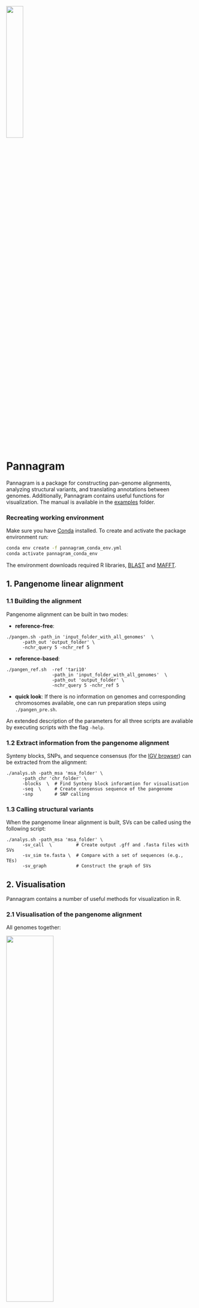 <p align="left">
<img src="https://github.com/iganna/pannagram/blob/main/images/pannagram_logo.png" width="30%" height="auto">
</p>

# Pannagram


Pannagram is a package for constructing pan-genome alignments, analyzing structural variants, and translating annotations between genomes.
Additionally, Pannagram contains useful functions for visualization. The manual is available in the [examples](./examples) folder.


### Recreating working environment

Make sure you have [Conda](https://docs.conda.io/projects/conda/en/latest/index.html) installed. To create and activate the package environment run:
```sh
conda env create -f pannagram_conda_env.yml
conda activate pannagram_conda_env
```
The environment downloads required R libraries, [BLAST](https://www.ncbi.nlm.nih.gov/books/NBK279690/) and [MAFFT](https://mafft.cbrc.jp/alignment/software/manual/manual.html).

## 1. Pangenome linear alignment

### 1.1 Building the alignment
Pangenome alignment can be built in two modes:
 - **reference-free**:
```
./pangen.sh -path_in 'input_folder_with_all_genomes'  \
      -path_out 'output_folder' \
      -nchr_query 5 -nchr_ref 5 
```

 - **reference-based**:
```
./pangen_ref.sh  -ref 'tari10'  
                 -path_in 'input_folder_with_all_genomes'  \
                 -path_out 'output_folder' \
                 -nchr_query 5 -nchr_ref 5 
```

 - **quick look**:
If there is no information on genomes and corresponding chromosomes available, one can run preparation steps using `./pangen_pre.sh`.
 
An extended description of the parameters for all three scripts are avaliable by executing scripts with the flag `-help`.

### 1.2 Extract information from the pangenome alignment
Synteny blocks, SNPs, and sequence consensus (for the [IGV browser](https://igv.org)) can be extracted from the alignment:
```
./analys.sh -path_msa 'msa_folder' \
      -path_chr 'chr_folder' \
      -blocks  \  # Find Synteny block inforamtion for visualisation
      -seq  \     # Create consensus sequence of the pangenome
      -snp        # SNP calling
```

### 1.3 Calling structural variants
When the pangenome linear alignment is built, SVs can be called using the following script:
```
./analys.sh -path_msa 'msa_folder' \
      -sv_call  \         # Create output .gff and .fasta files with SVs
      -sv_sim te.fasta \  # Compare with a set of sequences (e.g., TEs)
      -sv_graph           # Construct the graph of SVs
```

## 2. Visualisation
Pannagram contains a number of useful methods for visualization in R.

### 2.1 Visualisation of the pangenome alignment
All genomes together:
<p align="left">
<img src="https://github.com/iganna/pannagram/blob/main/images/pangenome_alignment.png" width="50%" height="auto">
</p>

A dotplot for a pair of genomes:
<p align="left">
<img src="https://github.com/iganna/pannagram/blob/main/images/syntenyplot.png" width="40%" height="auto">
</p>

### 2.2 Graph of Nestedness on Structural variants

Every node is an SV:
<p align="left">
<img src="https://github.com/iganna/pannagram/blob/main/images/graph_of_svs.png" width="40%" height="auto">
</p>

Every node is a unique sequence, size - the amount of this sequence in SVs:
<p align="left">
<img src="https://github.com/iganna/pannagram/blob/main/images/graph_of_svs_te.png" width="50%" height="auto">
</p>


### 2.3 Nucleotide plot for a fragment of the alignment

 - In the ACTG-mode:

<p align="left">
<img src="https://github.com/iganna/pannagram/blob/main/images/msaplot.png" width="50%" height="auto">
</p>

```
# --- Quick start code ---
source('utils/utils.R')  			# Functions to work with sequences
source('visualisation/msaplot.R')	# Visualisation
aln.seq = readFastaMy('aln.fasta')	# Vector of strings
aln.mx = aln2mx(aln.seq)			# Transfom into the matrix
msaplot(aln.mx)						# ggplot object
```

- In the Polymorphism mode:

<p align="left">
<img src="https://github.com/iganna/pannagram/blob/main/images/msaplot_diff.png" width="50%" height="auto">
</p>


```
# --- Quick start code ---
msadiff(aln.mx)						# ggplot object
```
### 2.4 Dotplots of Sequences

Simultaneously on forward (dark color) and reverse complement (pink color) strands:
<p align="left">
<img src="https://github.com/iganna/pannagram/blob/main/images/dotplot.png" width="40%" height="auto">
</p>


```
# --- Quick start code ---
source('utils/utils.R')  			# Functions to work with sequences
source('visualisation/dotplot.R')	# Visualisation
s = sample(c("A","C","G","T"), 100, replace = T)
dotplot(s, s, 15, 9)				# ggplot object
```

### 2.5 ORF-finder and visualisation

<p align="left">
<img src="https://github.com/iganna/pannagram/blob/main/images/orfplot.png" width="40%" height="auto">
</p>

```
# --- Quick start code ---
source('utils/utils.R')  			# Functions to work with sequences
source('visualisation/orfplot.R')	# Visualisation
str = nt2seq(s)
orfs = orfFinder(str)
orfplot(orfs$pos)					# ggplot object
```


## 3. Additional useful tools
### 3.1 Search for similar sequences

#### ...in the genome
The first approach involves searching against entire genomes or individual chromosomes. 
The quickstart toy-example is:
```
./sim_in_genome.sh -in genes.fasta -genome genome.fasta -out out.txt
```
The result is a GFF file with hits matching the similarity threshold.

#### ...in another set
The second approach, in contrast, is designed to search for similarities against another set of sequences. 
The quickstart toy-example is:
```
sim_in_seqs.sh -in genes.fasta -set genome.fasta -out out.txt
```
The result is an RDS (R Data Structure) table. 
This table shows the coverage of one sequence over another and 
includes a flag column that indicates whether the sequences meet the similarity threshold. 
Additionally, the second script takes into account the coverage strand, 
determining not just if a sequence is covered, but also if it's covered in a specific orientation.

<!--

## Dependencies

BiocManager::muscle

foreach
doParallel
optparse
BiocManager::crayon
BiocManager::rhdf5
msa
dplyr
seqinr
foreach
stringr
ggplot2
utils.R сам устанавливает crayon.

-->
## Acknowledgements

**Development:**
- Anna Igolkina - Lead Developer and Project Initiator
- Alexander Bezlepsky - Assistant

**Testing:**
- Anna Igolkina: Lead Tester
- Anna Glushkevich: Testing the alignment on _A. lyrata_ genomes
- Elizaveta Grigoreva: Testing the alignment on _A. thaliana_ and _A. lyrata_ genomes
- Jilong Ma: Testing the SV-graph on spider genomes
- Alexander Bezlepsky: Testing the Pannagram's functionality on Rhizobial genomes

**Resources:**
- Logo was generated with the help of DALL-E
- Parallel Processing Tool: O. Tange (2018): GNU Parallel 2018, ISBN 9781387509881, DOI [https://doi.org/10.5281/zenodo.1146014](https://doi.org/10.5281/zenodo.1146014).

